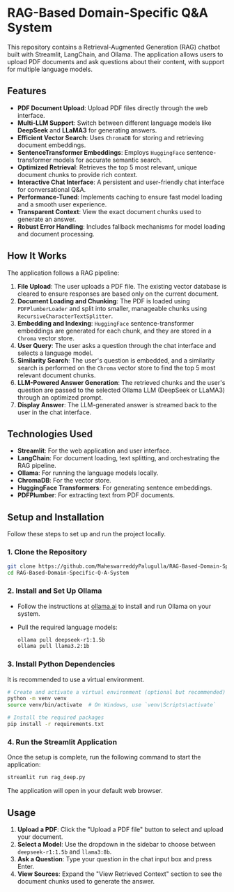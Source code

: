 # RAG-Based Domain-Specific Q&A System

This repository contains a Retrieval-Augmented Generation (RAG) chatbot built with Streamlit, LangChain, and Ollama. The application allows users to upload PDF documents and ask questions about their content, with support for multiple language models.


## Features

- **PDF Document Upload**: Upload PDF files directly through the web interface.
- **Multi-LLM Support**: Switch between different language models like **DeepSeek** and **LLaMA3** for generating answers.
- **Efficient Vector Search**: Uses `ChromaDB` for storing and retrieving document embeddings.
- **SentenceTransformer Embeddings**: Employs `HuggingFace` sentence-transformer models for accurate semantic search.
- **Optimized Retrieval**: Retrieves the top 5 most relevant, unique document chunks to provide rich context.
- **Interactive Chat Interface**: A persistent and user-friendly chat interface for conversational Q&A.
- **Performance-Tuned**: Implements caching to ensure fast model loading and a smooth user experience.
- **Transparent Context**: View the exact document chunks used to generate an answer.
- **Robust Error Handling**: Includes fallback mechanisms for model loading and document processing.

## How It Works

The application follows a RAG pipeline:

1.  **File Upload**: The user uploads a PDF file. The existing vector database is cleared to ensure responses are based only on the current document.
2.  **Document Loading and Chunking**: The PDF is loaded using `PDFPlumberLoader` and split into smaller, manageable chunks using `RecursiveCharacterTextSplitter`.
3.  **Embedding and Indexing**: `HuggingFace` sentence-transformer embeddings are generated for each chunk, and they are stored in a `Chroma` vector store.
4.  **User Query**: The user asks a question through the chat interface and selects a language model.
5.  **Similarity Search**: The user's question is embedded, and a similarity search is performed on the `Chroma` vector store to find the top 5 most relevant document chunks.
6.  **LLM-Powered Answer Generation**: The retrieved chunks and the user's question are passed to the selected Ollama LLM (DeepSeek or LLaMA3) through an optimized prompt.
7.  **Display Answer**: The LLM-generated answer is streamed back to the user in the chat interface.

## Technologies Used

- **Streamlit**: For the web application and user interface.
- **LangChain**: For document loading, text splitting, and orchestrating the RAG pipeline.
- **Ollama**: For running the language models locally.
- **ChromaDB**: For the vector store.
- **HuggingFace Transformers**: For generating sentence embeddings.
- **PDFPlumber**: For extracting text from PDF documents.

## Setup and Installation

Follow these steps to set up and run the project locally.

### 1. Clone the Repository

```bash
git clone https://github.com/MaheswarreddyPalugulla/RAG-Based-Domain-Specific-Q-A-System.git
cd RAG-Based-Domain-Specific-Q-A-System
```

### 2. Install and Set Up Ollama

- Follow the instructions at [ollama.ai](https://ollama.ai/) to install and run Ollama on your system.
- Pull the required language models:

  ```bash
  ollama pull deepseek-r1:1.5b
  ollama pull llama3.2:1b
  ```

### 3. Install Python Dependencies

It is recommended to use a virtual environment.

```bash
# Create and activate a virtual environment (optional but recommended)
python -m venv venv
source venv/bin/activate  # On Windows, use `venv\Scripts\activate`

# Install the required packages
pip install -r requirements.txt
```

### 4. Run the Streamlit Application

Once the setup is complete, run the following command to start the application:

```bash
streamlit run rag_deep.py
```

The application will open in your default web browser.

## Usage

1.  **Upload a PDF**: Click the "Upload a PDF file" button to select and upload your document.
2.  **Select a Model**: Use the dropdown in the sidebar to choose between `deepseek-r1:1.5b` and `llama3:8b`.
3.  **Ask a Question**: Type your question in the chat input box and press Enter.
4.  **View Sources**: Expand the "View Retrieved Context" section to see the document chunks used to generate the answer.